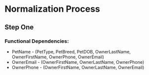 # Normalization Process
## Step One
### Functional Dependencies:
* PetName - (PetType, PetBreed, PetDOB, OwnerLastName, OwnerFirstName, OwnerPhone, OwnerEmail)
* OwnerEmail - (OwnerFirstName, OwnerLastName, OwnerPhone)
* OwnerPhone - (OwnerFirstName, OwnerLastName, OwnerEmail)
